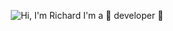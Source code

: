 <p align="center">
  <img src="https://github.com/matyo91/matyo91/raw/main/assets/github.gif" alt="Hi, I'm Richard I'm a 🚀 developer 🚀">
</p>
